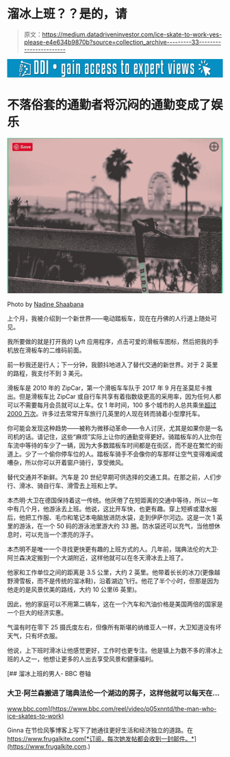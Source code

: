 # 溜冰上班？？是的，请

> 原文：<https://medium.datadriveninvestor.com/ice-skate-to-work-yes-please-e4e634b9870b?source=collection_archive---------33----------------------->

[![](img/e2dcb9b51a498c6209035a10cf52c11c.png)](http://www.track.datadriveninvestor.com/1B9E)

# 不落俗套的通勤者将沉闷的通勤变成了娱乐

![](img/a35b7bb764d4ee4aab48b615cccc03fa.png)

Photo by [Nadine Shaabana](https://unsplash.com/photos/C22cB1D1K-s?utm_source=unsplash&utm_medium=referral&utm_content=creditCopyText)

上个月，我被介绍到一个新世界——电动踏板车，现在在丹佛的人行道上随处可见。

我所要做的就是打开我的 Lyft 应用程序，点击可爱的滑板车图标，然后把我的手机放在滑板车的二维码前面。

前一秒我还是行人；下一分钟，我颤抖地进入了替代交通的新世界。对于 2 英里的路程，我支付不到 3 美元。

滑板车是 2010 年的 ZipCar，第一个滑板车车队于 2017 年 9 月在圣莫尼卡推出。但是滑板车比 ZipCar 或自行车共享有着指数级更高的采用率，因为任何人都可以不需要每月会员就可以上车。仅 1 年时间，100 多个城市的人总共乘坐[超过 2000 万次](https://www.theverge.com/2018/9/20/17878676/electric-scooter-bird-lime-uber-lyft)。许多过去常常开车旅行几英里的人现在转而骑着小型摩托车。

你可能会发现这种趋势——被称为微移动革命——令人讨厌，尤其是如果你是一名司机的话。请记住，这些“麻烦”实际上让你的通勤变得更好。骑踏板车的人比你在车流中等待的车少了一辆，因为大多数踏板车时间都是在街区，而不是在繁忙的街道上。少了一个偷你停车位的人。踏板车骑手不会像你的车那样让空气变得难闻或嘈杂，所以你可以开着窗户骑行，享受微风。

替代交通并不新鲜。汽车是 20 世纪早期可供选择的交通工具。在那之前，人们步行、滑冰、骑自行车、滑雪去上班和上学。

本杰明·大卫在德国保持着这一传统。他厌倦了在短距离的交通中等待，所以一年中有几个月，他游泳去上班。他说，这比开车快，也更有趣。穿上短裤或潜水服后，他把工作服、毛巾和笔记本电脑放进防水袋，走到伊萨尔河边。这是一次 1 英里的游泳，在一个 50 码的游泳池里游大约 33 圈。防水袋还可以充气，当他想休息时，可以充当一个漂亮的浮子。

本杰明不是唯一一个寻找更快更有趣的上班方式的人。几年前，瑞典法伦的大卫·阿兰森决定搬到一个大湖附近，这样他就可以在冬天滑冰去上班了。

他家和工作单位之间的距离是 3.5 公里，大约 2 英里。他带着长长的冰刀(更像越野滑雪板，而不是传统的溜冰鞋)，沿着湖边飞行。他花了半个小时，但那是因为他走的是风景优美的路线，大约 10 公里(6 英里)。

因此，他的家庭可以不用第二辆车，这在一个汽车和汽油价格是美国两倍的国家是一个巨大的经济实惠。

气温有时在零下 25 摄氏度左右，但像所有斯堪的纳维亚人一样，大卫知道没有坏天气，只有坏衣服。

他说，上下班时滑冰让他感觉更好，工作时也更专注。他是镇上为数不多的滑冰上班的人之一，他想让更多的人出去享受风景和健康福利。

[](https://www.bbc.com/reel/video/p05xnntd/the-man-who-ice-skates-to-work) [## 溜冰上班的男人- BBC 卷轴

### 大卫·阿兰森搬进了瑞典法伦一个湖边的房子，这样他就可以每天在…

www.bbc.com](https://www.bbc.com/reel/video/p05xnntd/the-man-who-ice-skates-to-work) 

Ginna 在节俭风筝博客上写下了她通往更好生活和经济独立的道路。在 https://www.frugalkite.com[*订阅，每次她发帖都会收到一封邮件。*](https://www.frugalkite.com.)